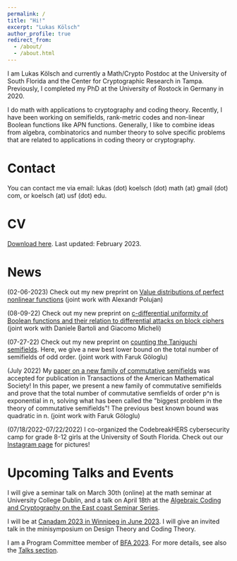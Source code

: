 ```yaml
---
permalink: /
title: "Hi!"
excerpt: "Lukas Kölsch"
author_profile: true
redirect_from: 
  - /about/
  - /about.html
---
```


I am Lukas Kölsch and currently a Math/Crypto Postdoc at the University of South Florida and the Center for Cryptographic Research in Tampa. Previously, I completed my PhD at the University of Rostock in Germany in 2020.

I do math with applications to cryptography and coding theory. Recently, I have been working on semifields, rank-metric codes and non-linear Boolean functions like APN functions. Generally, I like to combine ideas from algebra, combinatorics and number theory to solve specific problems that are related to applications in coding theory or cryptography.

Contact
===
You can contact me via email: lukas (dot) koelsch (dot) math (at) gmail (dot) com, or koelsch (at) usf (dot) edu.

CV
====
[Download here](https://lkoelsch.github.io/files/cv.pdf). Last updated: February 2023.

News
======
(02-06-2023) Check out my new preprint on [Value distributions of perfect nonlinear functions](https://arxiv.org/abs/2302.03121) (joint work with Alexandr Polujan)

(08-09-22) Check out my new preprint on [c-differential uniformity of Boolean functions and their relation to differential attacks on block ciphers](https://arxiv.org/abs/2208.03884) (joint work with Daniele Bartoli and Giacomo Micheli)

(07-27-22) Check out my new preprint on [counting the Taniguchi semifields](https://arxiv.org/abs/2207.13497). Here, we give a new best lower bound on the total number of semifields of odd order. (joint work with Faruk Göloglu)

(July 2022) My [paper on a new family of commutative semifields](https://arxiv.org/abs/2109.04923) was accepted for publication in Transactions of the American Mathematical Society! In this paper, we present a new family of commutative semifields and prove that the total number of commutative semfields of order p^n is exponential in n, solving what has been called the "biggest problem in the theory of commutative semifields"! The previous best known bound was quadratic in n. (joint work with Faruk Göloglu)

(07/18/2022-07/22/2022) I co-organized the CodebreakHERS cybersecurity camp for grade 8-12 girls at the University of South Florida. Check out our [Instagram page](https://www.instagram.com/codebreakhers/) for pictures!


Upcoming Talks and Events
=====
I will give a seminar talk on March 30th (online) at the math seminar at University College Dublin, and a talk on April 18th at the [Algebraic Coding and Cryptography
on the East coast Seminar Series](https://sites.google.com/view/access-seminar).

I will be at [Canadam 2023 in Winnipeg in June 2023](https://www.canadam.ca/index.html). I will give an invited talk in the minisymposium on Design Theory and Coding Theory.

I am a Program Committee member of [BFA 2023](https://boolean.w.uib.no/bfa-2023/). For more details, see also the [Talks section](https://lkoelsch.github.io/talk/).
